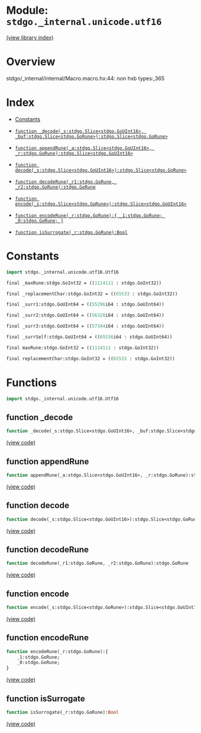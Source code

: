 # Module: `stdgo._internal.unicode.utf16`

[(view library index)](../../../stdgo.md)


# Overview


stdgo/_internal/internal/Macro.macro.hx:44: non hxb types:,365

# Index


- [Constants](<#constants>)

- [`function _decode(_s:stdgo.Slice<stdgo.GoUInt16>, _buf:stdgo.Slice<stdgo.GoRune>):stdgo.Slice<stdgo.GoRune>`](<#function-_decode>)

- [`function appendRune(_a:stdgo.Slice<stdgo.GoUInt16>, _r:stdgo.GoRune):stdgo.Slice<stdgo.GoUInt16>`](<#function-appendrune>)

- [`function decode(_s:stdgo.Slice<stdgo.GoUInt16>):stdgo.Slice<stdgo.GoRune>`](<#function-decode>)

- [`function decodeRune(_r1:stdgo.GoRune, _r2:stdgo.GoRune):stdgo.GoRune`](<#function-decoderune>)

- [`function encode(_s:stdgo.Slice<stdgo.GoRune>):stdgo.Slice<stdgo.GoUInt16>`](<#function-encode>)

- [`function encodeRune(_r:stdgo.GoRune):{
	_1:stdgo.GoRune;
	_0:stdgo.GoRune;
}`](<#function-encoderune>)

- [`function isSurrogate(_r:stdgo.GoRune):Bool`](<#function-issurrogate>)

# Constants


```haxe
import stdgo._internal.unicode.utf16.Utf16
```


```haxe
final _maxRune:stdgo.GoInt32 = ((1114111 : stdgo.GoInt32))
```


```haxe
final _replacementChar:stdgo.GoInt32 = ((65533 : stdgo.GoInt32))
```


```haxe
final _surr1:stdgo.GoUInt64 = ((55296i64 : stdgo.GoUInt64))
```


```haxe
final _surr2:stdgo.GoUInt64 = ((56320i64 : stdgo.GoUInt64))
```


```haxe
final _surr3:stdgo.GoUInt64 = ((57344i64 : stdgo.GoUInt64))
```


```haxe
final _surrSelf:stdgo.GoUInt64 = ((65536i64 : stdgo.GoUInt64))
```


```haxe
final maxRune:stdgo.GoInt32 = ((1114111 : stdgo.GoInt32))
```


```haxe
final replacementChar:stdgo.GoInt32 = ((65533 : stdgo.GoInt32))
```


# Functions


```haxe
import stdgo._internal.unicode.utf16.Utf16
```


## function \_decode


```haxe
function _decode(_s:stdgo.Slice<stdgo.GoUInt16>, _buf:stdgo.Slice<stdgo.GoRune>):stdgo.Slice<stdgo.GoRune>
```


[\(view code\)](<./Utf16.hx#L66>)


## function appendRune


```haxe
function appendRune(_a:stdgo.Slice<stdgo.GoUInt16>, _r:stdgo.GoRune):stdgo.Slice<stdgo.GoUInt16>
```


[\(view code\)](<./Utf16.hx#L53>)


## function decode


```haxe
function decode(_s:stdgo.Slice<stdgo.GoUInt16>):stdgo.Slice<stdgo.GoRune>
```


[\(view code\)](<./Utf16.hx#L62>)


## function decodeRune


```haxe
function decodeRune(_r1:stdgo.GoRune, _r2:stdgo.GoRune):stdgo.GoRune
```


[\(view code\)](<./Utf16.hx#L14>)


## function encode


```haxe
function encode(_s:stdgo.Slice<stdgo.GoRune>):stdgo.Slice<stdgo.GoUInt16>
```


[\(view code\)](<./Utf16.hx#L28>)


## function encodeRune


```haxe
function encodeRune(_r:stdgo.GoRune):{
	_1:stdgo.GoRune;
	_0:stdgo.GoRune;
}
```


[\(view code\)](<./Utf16.hx#L20>)


## function isSurrogate


```haxe
function isSurrogate(_r:stdgo.GoRune):Bool
```


[\(view code\)](<./Utf16.hx#L11>)


